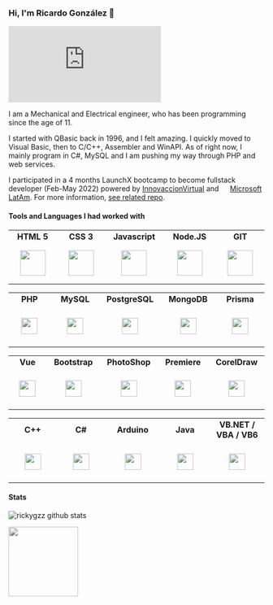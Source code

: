 ### Hi, I'm Ricardo González 👋
![](https://5vertice.com/gitcounter/gitcounter.php?User=rickygzz)

I am a Mechanical and Electrical engineer, who has been programming since the age of 11.

I started with QBasic back in 1996, and I felt amazing. I quickly moved to Visual Basic, then to C/C++, Assembler and WinAPI. As of right now, I mainly program in C#, MySQL and I am pushing my way through PHP and web services.

I participated in a 4 months LaunchX bootcamp to become fullstack developer (Feb-May 2022) powered by [InnovaccionVirtual](https://www.instagram.com/innovaccionvirtual/) and <img src="https://cdn.worldvectorlogo.com/logos/microsoft-5.svg" height="14px"> [Microsoft LatAm](https://news.microsoft.com/es-xl/mas-de-10-mil-estudiantes-mexicanos-se-han-capacitado-con-tecnologias-de-microsoft/). For more information, [see related repo](https://github.com/rickygzz/LaunchX-InnovaccionVirtual).

#### Tools and Languages I had worked with

<table>
  <tr align="center">
    <td width="120px"><strong>HTML 5</strong></td>
    <td width="120px"><strong>CSS 3</strong></td>
    <td width="120px"><strong>Javascript</strong></td>
    <td width="120px"><strong>Node.JS</strong></td>
    <td width="120px"><strong>GIT</strong></td>
  </tr>
  <tr align="center" height="80px">
    <td><img height="50px" src="https://cdn.worldvectorlogo.com/logos/html-1.svg"></td>
    <td><img height="50px" src="https://cdn.worldvectorlogo.com/logos/css-3.svg"></td>
    <td><img height="50px" src="https://cdn.worldvectorlogo.com/logos/logo-javascript.svg"></td>
    <td><img height="50px" src="https://cdn.worldvectorlogo.com/logos/nodejs-icon.svg"></td>
    <td><img height="50px" src="https://cdn.worldvectorlogo.com/logos/git-icon.svg"></td>
  </tr>
</table>
  
<table>
  <tr align="center">
    <td width="120px"><strong>PHP</strong></td>
    <td width="120px"><strong>MySQL</strong></td>
    <td width="120px"><strong>PostgreSQL</strong></td>
    <td width="120px"><strong>MongoDB</strong></td>
    <td width="120px"><strong>Prisma</strong></td>
  </tr>
  <tr align="center" height="80px">
    <td><img height="32px" src="https://cdn.worldvectorlogo.com/logos/php-1.svg"></td>
    <td><img height="32px" src="https://cdn.worldvectorlogo.com/logos/mysql-3.svg"></td>
    <td><img height="32px" src="https://cdn.worldvectorlogo.com/logos/postgresql.svg"></td>
    <td><img height="32px" src="https://cdn.worldvectorlogo.com/logos/mongodb-icon-1.svg"></td>
    <td><img height="32px" src="https://cdn.worldvectorlogo.com/logos/prisma-2.svg"></td>
  </tr>
</table>
  
<table>  
  <tr align="center">
    <td width="120px"><strong>Vue</strong></td>
    <td width="120px"><strong>Bootstrap</strong></td>
    <td width="120px"><strong>PhotoShop</strong></td>
    <td width="120px"><strong>Premiere</strong></td>
    <td width="120px"><strong>CorelDraw</strong></td>
  </tr>
  <tr align="center" height="80px">
    <td><img height="32px" src="https://cdn.worldvectorlogo.com/logos/vue-9.svg"></td>
    <td><img height="32px" src="https://cdn.worldvectorlogo.com/logos/bootstrap-5-1.svg"></td>
    <td><img height="32px" src="https://cdn.worldvectorlogo.com/logos/adobe-photoshop-cs6.svg"></td>
    <td><img height="32px" src="https://cdn.worldvectorlogo.com/logos/premiere-cc.svg"></td>
    <td><img height="32px" src="https://cdn.worldvectorlogo.com/logos/coreldraw.svg"></td>
  </tr>
</table>
  
<table>  
  <tr align="center">
    <td width="120px"><strong>C++</strong></td>
    <td width="120px"><strong>C#</strong></td>
    <td width="120px"><strong>Arduino</strong></td>
    <td width="120px"><strong>Java</strong></td>
    <td width="120px"><strong>VB.NET / VBA / VB6</strong></td>
  </tr>
  <tr align="center" height="80px">
    <td><img height="32px" src="https://cdn.worldvectorlogo.com/logos/c.svg"></td>
    <td><img height="32px" src="https://cdn.worldvectorlogo.com/logos/c--4.svg"></td>
    <td><img height="32px" src="https://cdn.worldvectorlogo.com/logos/arduino.svg"></td>
    <td><img height="32px" src="https://cdn.worldvectorlogo.com/logos/java.svg"></td>
    <td><img height="32px" src="https://cdn.worldvectorlogo.com/logos/vbnet-1.svg"></td>
  </tr>
</table>


#### Stats

![rickygzz github stats](https://github-readme-stats.vercel.app/api?username=rickygzz&theme=dark&cache_seconds=7200&&show_icons=true)

<a href="https://stackoverflow.com/users/5793276/ricardo-gonz%c3%a1lez">
<img height="137px"
  src="https://stackoverflow-card.vercel.app/?userID=5793276&theme=dracula"
/>
</a>

<!--
**rickygzz/rickygzz** is a ✨ _special_ ✨ repository because its `README.md` (this file) appears on your GitHub profile.

Here are some ideas to get you started:

- 🔭 I’m currently working on ...
- 🌱 I’m currently learning ...
- 👯 I’m looking to collaborate on ...
- 🤔 I’m looking for help with ...
- 💬 Ask me about ...
- 📫 How to reach me: ...
- 😄 Pronouns: ...
- ⚡ Fun fact: ...
-->

